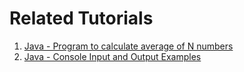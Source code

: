 # Related Tutorials

1. [Java - Program to calculate average of N numbers](https://howtodoinjava.com/java-programs/calculate-average-of-n-numbers/)
2. [Java - Console Input and Output Examples](https://howtodoinjava.com/java-programs/console-input-output/)